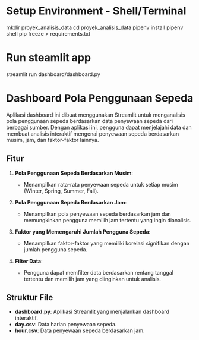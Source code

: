 # Setup Environment - Shell/Terminal
mkdir proyek_analisis_data
cd proyek_analisis_data
pipenv install
pipenv shell
pip freeze > requirements.txt

# Run steamlit app
streamlit run dashboard/dashboard.py

# Dashboard Pola Penggunaan Sepeda

Aplikasi dashboard ini dibuat menggunakan Streamlit untuk menganalisis pola penggunaan sepeda berdasarkan data penyewaan sepeda dari berbagai sumber. Dengan aplikasi ini, pengguna dapat menjelajahi data dan membuat analisis interaktif mengenai penyewaan sepeda berdasarkan musim, jam, dan faktor-faktor lainnya.

## Fitur

1. **Pola Penggunaan Sepeda Berdasarkan Musim**:
   - Menampilkan rata-rata penyewaan sepeda untuk setiap musim (Winter, Spring, Summer, Fall).
2. **Pola Penggunaan Sepeda Berdasarkan Jam**:

   - Menampilkan pola penyewaan sepeda berdasarkan jam dan memungkinkan pengguna memilih jam tertentu yang ingin dianalisis.

3. **Faktor yang Memengaruhi Jumlah Pengguna Sepeda**:

   - Menampilkan faktor-faktor yang memiliki korelasi signifikan dengan jumlah pengguna sepeda.

4. **Filter Data**:
   - Pengguna dapat memfilter data berdasarkan rentang tanggal tertentu dan memilih jam yang diinginkan untuk analisis.

## Struktur File

- **dashboard.py**: Aplikasi Streamlit yang menjalankan dashboard interaktif.
- **day.csv**: Data harian penyewaan sepeda.
- **hour.csv**: Data penyewaan sepeda berdasarkan jam.
